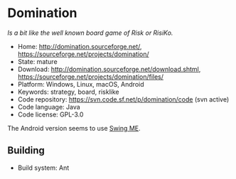 # Domination

_Is a bit like the well known board game of Risk or RisiKo._

- Home: http://domination.sourceforge.net/, https://sourceforge.net/projects/domination/
- State: mature
- Download: http://domination.sourceforge.net/download.shtml, https://sourceforge.net/projects/domination/files/
- Platform: Windows, Linux, macOS, Android
- Keywords: strategy, board, risklike
- Code repository: https://svn.code.sf.net/p/domination/code (svn active)
- Code language: Java
- Code license: GPL-3.0

The Android version seems to use [Swing ME](https://sourceforge.net/projects/swingme/).

## Building

- Build system: Ant


